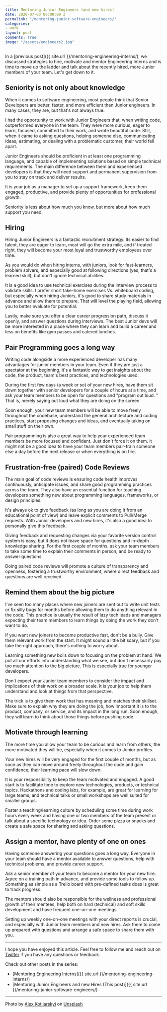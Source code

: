 ```yaml
---
title: Mentoring Junior Engineers (and new hires)
date: 2020-07-03 00:00:00 Z
permalink: "/mentoring-junior-software-engineers/"
categories:
- work
layout: post
comments: true
image: "/assets/engineers2.jpg"
---
```


In a [previous post]({{ site.url }}/mentoring-engineering-interns/), we discussed strategies to hire, motivate and mentor Engineering Interns and is time to move up the ladder and talk about the recently hired, more Junior members of your team. Let's get down to it.<!--more-->

## Seniority is not only about knowledge
When it comes to software engineering, most people think that Senior Developers are better, faster, and more efficient than Junior engineers.  In many cases, they are, but that's not always true.

I had the opportunity to work with Junior Engineers that, when writing code, outperformed everyone in the team.   They were more curious, eager to learn, focused, committed to their work, and wrote beautiful code. Still, when it came to asking questions, helping someone else, communicating ideas, estimating, or dealing with a problematic customer, their world fell apart.

Junior Engineers should be proficient in at least one programming language, and capable of implementing solutions based on simple technical requirements. The main difference between them and experienced developers is that they will need support and permanent supervision from you to stay on track and deliver results.  

It is your job as a manager to set up a support framework, keep them engaged, productive, and provide plenty of opportunities for professional growth.  

Seniority is less about how much you know, but more about how much support you need.

## Hiring
Hiring Junior Engineers is a fantastic recruitment strategy.  Its easier to find talent, they are eager to learn, most will go the extra mile, and if treated right, they will become your most loyal and trustworthy employees over time.

As you would do when hiring interns, with juniors, look for fast-learners, problem solvers, and especially good at following directions (yes, that's a learned skill), but don't ignore technical abilities.

It is a good idea to use technical exercises during the interview process to validate skills. I prefer short take-home exercises Vs. whiteboard coding, but especially when hiring Juniors, it's good to share study materials in advance and allow them to prepare.  That will level the playing field, allowing you to better evaluate for potential.

Lastly, make sure you offer a clear career progression path, discuss it openly, and answer questions during interviews.  The best Junior devs will be more interested in a place where they can learn and build a career and less on benefits like gym passes and catered lunches.

## Pair Programming goes a long way
Writing code alongside a more experienced developer has many advantages for junior members in your team.  Even if they are just a spectator at the beginning, it's a fantastic way to get insights about the code, the product, team's best practices, and technologies used.

During the first few days (a week or so) of your new hires, have them sit down together with senior developers for a couple of hours at a time, and ask your team members to be open for questions and "program out loud. "  That is, merely saying out loud what they are doing on the screen.

Soon enough, your new team members will be able to move freely throughout the codebase, understand the general architecture and coding practices, start proposing changes and ideas, and eventually taking on small stuff on their own.

Pair programming is also a great way to help your experienced team members be more focused and confident. Just don't force it on them. It might not be a good idea to have your team members pair-train someone else a day before the next release or when everything is on fire.

## Frustration-free (paired) Code Reviews
The main goal of code reviews is ensuring code health improves continuously, anticipate issues, and share good programming practices across the team. They also have an essential function for teaching developers something new about programming languages, frameworks, or design principles.

It's always ok to give feedback (as long as you are doing it from an educational point of view) and leave explicit comments to Pull/Merge requests.  With Junior developers and new hires, it's also a good idea to personally give this feedback.

Giving feedback and requesting changes via your favorite version control system is easy, but it does not leave space for questions and in-depth knowledge sharing.   For the first couple of months, ask your team members to take some time to explain their comments in person, and be ready to answer questions.

Doing paired code reviews will promote a culture of transparency and openness, fostering a trustworthy environment, where direct feedback and questions are well received.

## Remind them about the big picture
I've seen too many places where new joiners are sent out to write unit tests or fix silly bugs for months before allowing them to do anything relevant in the code.  This practice is usually the result of lazy tech leads and managers expecting their team members to learn things by doing the work they don't want to do.   

If you want new joiners to become productive fast, don't be a bully.  Give them relevant work from the start.   It might sound a little bit scary, but if you take the right approach, there's nothing to worry about.

Learning something new boils down to focusing on the problem at hand.  We put all our efforts into understanding what we see, but don't necessarily pay too much attention to the big picture.   This is especially true for younger developers.

Don't expect your Junior team members to consider the impact and implications of their work on a broader scale.  It is your job to help them understand and look at things from that perspective.  

The trick is to give them work that has meaning and matches their skillset.  Make sure to explain why they are doing the job, how important it is to the product, company, or service, and its impact in the long run.   Soon enough, they will learn to think about those things before pushing code.

## Motivate through learning
The more time you allow your team to be curious and learn from others, the more motivated they will be, especially when it comes to Junior profiles.  

Your new hires will be very engaged for the first couple of months, but as soon as they can move around freely throughout the code and gain confidence, their learning pace will slow down.

It is your responsibility to keep the team motivated and engaged. A good start is to facilitate time to explore new technologies, products, or technical topics.  Hackathons and coding labs, for example, are great for learning for large teams, and technical talks or small workshops are well suited for smaller groups.

Foster a teaching/learning culture by scheduling some time during work hours every week and having one or two members of the team present or talk about a specific technology or idea.  Order some pizza or snacks and create a safe space for sharing and asking questions.

## Assign a mentor, have plenty of one on ones
Having someone answering your questions goes a long way.  Everyone in your team should have a mentor available to answer questions, help with technical problems, and provide career support.

Ask a senior member of your team to become a mentor for your new hire.  Agree on a training path in advance, and provide some tools to follow up.  Something as simple as a Trello board with pre-defined tasks does is great to track progress.

The mentors should also be responsible for the wellness and professional growth of their mentees, help both on hard (technical) and soft skills development and have frequent one-on-one meetings  

Setting up weekly one-on-one meetings with your direct reports is crucial, and especially with Junior team members and new hires.    Ask them to come up prepared with questions and arrange a safe space to share them with you.

---

I hope you have enjoyed this article.  Feel free to follow me and reach out on [Twitter](https://twitter.com/afterxleep) if you have any questions or feedback.


Check out other posts in the series:

* [Mentoring Engineering Interns]({{ site.url }}/mentoring-engineering-interns/)
* [Mentoring Junior Engineers and new Hires (This post)]({{ site.url }}/mentoring-junior-software-engineers/)



---
<span>Photo by <a href="https://unsplash.com/@frantic?utm_source=unsplash&amp;utm_medium=referral&amp;utm_content=creditCopyText">Alex Kotliarskyi</a> on <a href="https://unsplash.com/s/photos/programming?utm_source=unsplash&amp;utm_medium=referral&amp;utm_content=creditCopyText">Unsplash</a></span>


